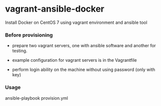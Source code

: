 # vagrant-ansible-docker
Install Docker on CentOS 7 using vagrant environment and ansible tool

### Before provisioning

- prepare two vagrant servers, one with ansible software and another for testing.
- example configuration for vagrant servers is in the Vagrantfile

- perform login ability on the machine without using password (only with key)

### Usage

ansible-playbook provision.yml
